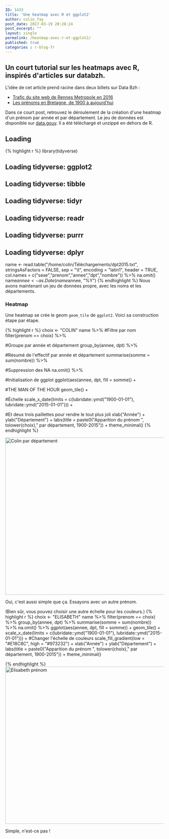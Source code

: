 ```yaml
---
ID: 1433
title: 'Une heatmap avec R et ggplot2'
author: colin_fay
post_date: 2017-03-19 20:28:24
post_excerpt: ""
layout: single
permalink: /heatmap-avec-r-et-ggplot2/
published: true
categories : r-blog-fr
---
```

## Un court tutorial sur les heatmaps avec R, inspirés d'articles sur databzh.
<!--more-->

L'idée de cet article prend racine dans deux billets sur Data Bzh :
- <a href="http://data-bzh.fr/trafic-web-site-rennes-metropole-2016/">Trafic du site web de Rennes Metropole en 2016</a>
- <a href="http://data-bzh.fr/prenoms-bretagne-1900-aujourdhui/">Les prénoms en Bretagne, de 1900 à aujourd'hui</a>

Dans ce court post, retrouvez le déroulement de la création d'une heatmap d'un prénom par année et par département. Le jeu de données est disponible sur <a href="https://www.data.gouv.fr/fr/datasets/fichier-des-prenoms-edition-2016/">data.gouv</a>. Il a été téléchargé et unzippé en dehors de R.

## Loading

{% highlight r %} 
library(tidyverse)
## Loading tidyverse: ggplot2
## Loading tidyverse: tibble
## Loading tidyverse: tidyr
## Loading tidyverse: readr
## Loading tidyverse: purrr
## Loading tidyverse: dplyr

name <- read.table("/home/colin/Téléchargements/dpt2015.txt", stringsAsFactors = FALSE, sep = "\t", encoding = "latin1", header = TRUE, col.names = c("sexe","prenom","annee","dpt","nombre")) %>%
  na.omit()
name$annee <- as.Date(name$annee, "%Y")
{% endhighlight %}
Nous avons maintenant un jeu de données propre, avec les noms et les départements.

### Heatmap
Une heatmap se crée le geom `geom_tile` de `ggplot2`. Voici sa construction étape par étape.

{% highlight r %} 
choix <- "COLIN"
name %>%
  #Filtre par nom
  filter(prenom == choix) %>%
  
  #Groupe par année et département
  group_by(annee, dpt) %>%
  
  #Résumé de l'effectif par année et département
  summarise(somme = sum(nombre)) %>%
  
  #Suppression des NA
  na.omit() %>% 
  
  #Initialisation de ggplot
  ggplot(aes(annee, dpt, fill = somme)) +
  
  #THE MAN OF THE HOUR
  geom_tile() +
  
  #Échelle
  scale_x_date(limits =  c(lubridate::ymd("1900-01-01"), lubridate::ymd("2015-01-01"))) +
  
  #Et deux trois paillettes pour rendre le tout plus joli
  xlab("Année") +
  ylab("Département") +
  labs(title = paste0("Apparition du prénom ", tolower(choix)," par département, 1900-2015")) + 
  theme_minimal()
{% endhighlight %}

<a href="https://colinfay.github.io/wp-content/uploads/2017/03/names-colin.png"><img class="aligncenter size-full wp-image-1587" src="https://colinfay.github.io/wp-content/uploads/2017/03/names-colin.png" alt="Colin par département" width="1000" height="500" /></a>

Oui, c'est aussi simple que ça. Essayons avec un autre prénom.

(Bien sûr, vous pouvez choisir une autre échelle pour les couleurs.)
{% highlight r %} 
choix <- "ELISABETH"
name %>%
  filter(prenom == choix) %>%
  group_by(annee, dpt) %>%
  summarise(somme = sum(nombre)) %>%
  na.omit() %>% 
  ggplot(aes(annee, dpt, fill = somme)) +
  geom_tile() +
  scale_x_date(limits =  c(lubridate::ymd("1900-01-01"), lubridate::ymd("2015-01-01"))) +
  #Changer l'échelle de couleurs
  scale_fill_gradient(low = "#E18C8C", high = "#973232") +
  xlab("Année") +
  ylab("Département") +
  labs(title = paste0("Apparition du prénom ", tolower(choix)," par département, 1900-2015")) + 
  theme_minimal()

{% endhighlight %}
<a href="https://colinfay.github.io/wp-content/uploads/2017/03/prenom-elisabeth-rstats.png"><img class="aligncenter size-full wp-image-1589" src="https://colinfay.github.io/wp-content/uploads/2017/03/prenom-elisabeth-rstats.png" alt="Elisabeth prénom" width="1000" height="500" /></a>

Simple, n'est-ce pas !
